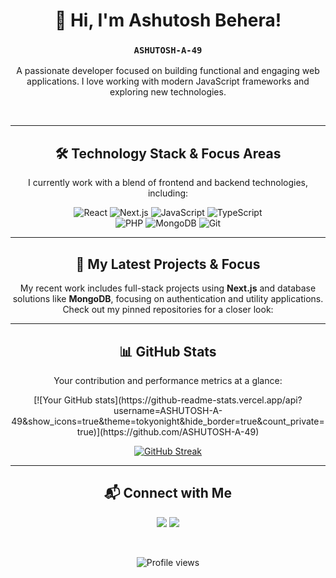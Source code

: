 <div align="center">
  
# 👋 Hi, I'm Ashutosh Behera! 
### `ASHUTOSH-A-49`

<p>
  A passionate developer focused on building functional and engaging web applications.
  I love working with modern JavaScript frameworks and exploring new technologies.
</p>
<br>
</div>

---

<div align="center">

## 🛠️ Technology Stack & Focus Areas

<p>I currently work with a blend of frontend and backend technologies, including:</p>
  
  <p>
    <img alt="React" src="https://img.shields.io/badge/React-61DAFB?style=for-the-badge&logo=react&logoColor=black" />
    <img alt="Next.js" src="https://img.shields.io/badge/Next.js-000000?style=for-the-badge&logo=nextdotjs&logoColor=white" />
    <img alt="JavaScript" src="https://img.shields.io/badge/JavaScript-F7DF1E?style=for-the-badge&logo=javascript&logoColor=black" />
    <img alt="TypeScript" src="https://img.shields.io/badge/TypeScript-3178C6?style=for-the-badge&logo=typescript&logoColor=white" />
    <br>
    <img alt="PHP" src="https://img.shields.io/badge/PHP-777BB4?style=for-the-badge&logo=php&logoColor=white" />
    <img alt="MongoDB" src="https://img.shields.io/badge/MongoDB-47A248?style=for-the-badge&logo=mongodb&logoColor=white" />
    <img alt="Git" src="https://img.shields.io/badge/Git-F05032?style=for-the-badge&logo=git&logoColor=white" />
  </p>

---

<h2>🚀 My Latest Projects & Focus</h2>
<p>
  My recent work includes full-stack projects using <strong>Next.js</strong> and database solutions like <strong>MongoDB</strong>, focusing on authentication and utility applications.
  <br>
  Check out my pinned repositories for a closer look:
</p>


---

## 📊 GitHub Stats

<p>
  Your contribution and performance metrics at a glance:
</p>

<p align="center">
  [![Your GitHub stats](https://github-readme-stats.vercel.app/api?username=ASHUTOSH-A-49&show_icons=true&theme=tokyonight&hide_border=true&count_private=true)](https://github.com/ASHUTOSH-A-49)
  
  [![GitHub Streak](https://streak-stats.demolab.com/?user=ASHUTOSH-A-49&theme=dark&hide_border=true)](https://git.io/streak-stats)
</p>



---

## 📬 Connect with Me

<p>
  <a href="mailto:ashupoco66@gmail.com"><img src="https://img.shields.io/badge/Email-D14836?style=for-the-badge&logo=gmail&logoColor=white" /></a>
  <a href="https://www.linkedin.com/in/ashutosh-behera-211b6b252"><img src="https://img.shields.io/badge/LinkedIn-0077B5?style=for-the-badge&logo=linkedin&logoColor=white" /></a>
</p>

<br>
  
<p align="center">
  <img alt="Profile views" src="https://komarev.com/ghpvc/?username=ASHUTOSH-A-49&color=blueviolet" />
</p>

<br>
</div>


